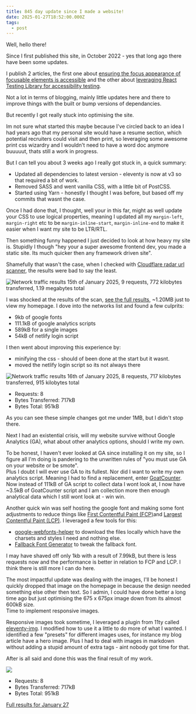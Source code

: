 ```yaml
---
title: 845 day update since I made a website!
date: 2025-01-27T18:52:00.000Z
tags:
  - post
---
```

Well, hello there!

Since I first published this site, in October 2022 - yes that long ago there have been some updates.

I publish 2 articles, the first one about [ensuring the focus appearance of focusable elements is accessible](https://www.seanelliott.au/blog/2024-05-16-is-your-focus-appearance-accessible/) and the other about [leveraging React Testing Library for accessibility testing](https://www.seanelliott.au/blog/2024-12-27-catching-accessibility-issues-early-with-react-testing-library/).

Not a lot in terms of blogging, mainly little updates here and there to improve things with the built or bump versions of dependancies.

But recently I got really stuck into optimising the site. 

Im not sure what started this maybe because I've circled back to an idea I had years ago that my personal site would have a resume section, which potential recruiters could visit and then print, so leveraging some awesome print css wizardry and I wouldn't need to have a word doc anymore buuuuut, thats still a work in progress.

But I can tell you about 3 weeks ago I really got stuck in, a quick summary:

* Updated all dependencies to latest version - eleventy is now at v3 so that required a bit of work.
* Removed SASS and went vanilla CSS, with a little bit of PostCSS.
* Started using Yarn - honestly I thought I was before, but based off my commits that wasnt the case.

Once I had done that, I thought, well your in this far, might as well update your CSS to use logical properties, meaning I updated all my `margin-left`, `margin-right` etc to be `margin-inline-start`, `margin-inline-end` to make it easier when I want my site to be LTR/RTL.

Then something funny happened I just decided to look at how heavy my site is. Stupidly I though "hey your a super awesome frontend dev, you made a static site. Its much quicker then any framework driven site".

Shamefully that wasn't the case, when I checked with [Cloudflare radar url scanner](https://radar.cloudflare.com/scan), the results were bad to say the least.

![Network traffic results 15th of January 2025, 9 requests, 772 kilobytes transferred, 1.19 megabytes total](assets/uploads/jan-15-2025-results.jpg)

[](https://radar.cloudflare.com/scan/08f4d97b-8c98-4756-9ab8-ef940fb946b2/summary)I was shocked at the results of the scan, [see the full results](https://radar.cloudflare.com/scan/08f4d97b-8c98-4756-9ab8-ef940fb946b2/summary), ~1.20MB just to view my homepage. I dove into the networks list and found a few culprits:

* 9kb of google fonts
* 111.1kB of google analytics scripts
* 589kB for a single images
* 54kB of netlify login script

I then went about improving this experience by:

* minifying the css - should of been done at the start but it wasnt.
* moved the netlify login script so its not always there

![Network traffic results 16th of January 2025, 8 requests, 717 kilobytes transferred, 915 kilobytes total](assets/uploads/jan-16-2025-results.jpg)

* Requests: 8
* Bytes Transferred: 717kB
* Bytes Total: 951kB

As you can see these simple changes got me under 1MB, but I didn't stop there.

Next I had an existential crisis, will my website survive without Google Analytics (GA), what about other analytics options, should I write my own.

To be honest, I haven't ever looked at GA since installing it on my site, so I figure all I'm doing is pandering to the unwritten rules of "you must use GA on your website or be smote". \
Plus I doubt I will ever use GA to its fullest. Nor did I want to write my own analytics script. Meaning I had to find a replacement, enter [GoatCounter](https://www.goatcounter.com/). \
Now instead of 111kB of GA script to collect data I wont look at, I now have ~3.5kB of GoatCounter script and I am collection more then enough analytical data which I still wont look at - win win.

Another quick win was self hosting the google font and making some font adjustments to reduce things like [First Contentful Paint (FCP)](https://web.dev/articles/fcp)and [Largest Contentful Paint (LCP)](https://web.dev/articles/lcp). I leveraged a few tools for this:

* [google-webfonts-helper](https://gwfh.mranftl.com/fonts/) to download the files locally which have the charsets and styles I need and nothing else.
* [Fallback Font Generator](https://screenspan.net/fallback) to tweak the fallback font.

I may have shaved off only 1kb with a result of 7.99kB, but there is less requests now and the performance is better in relation to FCP and LCP. I think there is still more I can do here.

[](https://web.dev/articles/lcp)The most impactful update was dealing with the images, I'll be honest I quickly dropped that image on the homepage in because the design needed something else other then text. So I admin, I could have done better a long time ago but just optimising the 675 x 675px image down from its almost 600kB size.\
Time to implement responsive images.

Responsive images took sometime, I leveraged a plugin from 11ty called [eleventy-img](https://www.11ty.dev/docs/plugins/image/). I modified how to use it a little to do more of what I wanted. I identified a few "presets" for different images uses, for instance my blog article have a hero image. Plus I had to deal with images in markdown without adding a stupid amount of extra tags - aint nobody got time for that.

After is all said and done this was the final result of my work.

![](assets/uploads/jan-27-2025-results-final.jpg)

* Requests: 8
* Bytes Transferred: 717kB
* Bytes Total: 951kB

[Full results for January 27](https://radar.cloudflare.com/scan/17b220ab-b6e4-42c9-a652-7eee3f5073b8/summary)[](https://www.goatcounter.com/)
